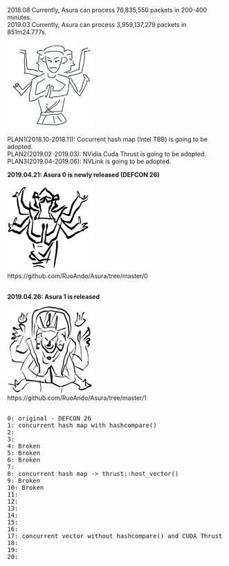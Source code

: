 2018.08 Currently, Asura can process 76,835,550 packets in 200-400 minutes.<br>
2019.03 Currently, Asura can process 3,959,137,279 packets in 851m24.777s.

<img src="asura.png" width=200 height=200>

PLAN1(2018.10-2018.11): Cocurrent hash map (Intel TBB) is going to be adopted.
<br>
PLAN2(2019.02-2019.03): NVidia Cuda Thrust is going to be adopted.
<br>
PLAN3(2019.04-2019.06): NVLink is going to be adopted.

<b>2019.04.21: Asura 0 is newly released (DEFCON 26)</b>

<img src="asura0.jpeg" width=200 height=200>
https://github.com/RuoAndo/Asura/tree/master/0
<br><br>

<b>2019.04.26: Asura 1 is released </b>

<img src="asura1.jpeg" width=200 height=200>
https://github.com/RuoAndo/Asura/tree/master/1
<br><br>

<pre>
0: original - DEFCON 26
1: concurrent hash map with hashcompare()
2: 
3: 
4: Broken
5: Broken
6: Broken
7: 
8: concurrent hash map -> thrust::host_vector()
9: Broken
10: Broken
11: 
12: 
13: 
14: 
15: 
16: 
17: concurrent vector without hashcompare() and CUDA Thrust
18:
19:
20: 
</pre>
